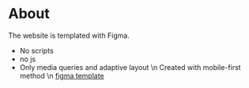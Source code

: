 # About
The website is templated with Figma. 
+ No scripts
+ no js
+ Only media queries and adaptive layout
\n Created with mobile-first method
\n [figma template](https://www.figma.com/design/D0wxHPnFMOwxGRYpTs9MrF/Dashboard-UI-Kit---Dashboard?node-id=0-1&t=grRSeWCcwaB2Zicp-1)
